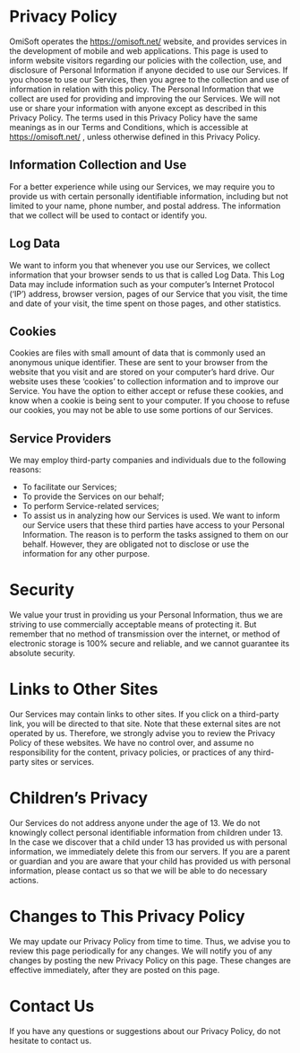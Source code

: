 # Privacy Policy

OmiSoft operates the https://omisoft.net/ website, and provides services in the development of mobile and web applications.
This page is used to inform website visitors regarding our policies with the collection, use, and disclosure of Personal Information if anyone decided to use our Services.
If you choose to use our Services, then you agree to the collection and use of information in relation with this policy. The Personal Information that we collect are used for providing and improving the our Services. We will not use or share your information with anyone except as described in this Privacy Policy.
The terms used in this Privacy Policy have the same meanings as in our Terms and Conditions, which is accessible at https://omisoft.net/ , unless otherwise defined in this Privacy Policy.

## Information Collection and Use
For a better experience while using our Services, we may require you to provide us with certain personally identifiable information, including but not limited to your name, phone number, and postal address. The information that we collect will be used to contact or identify you.

## Log Data
We want to inform you that whenever you use our Services, we collect information that your browser sends to us that is called Log Data. This Log Data may include information such as your computer’s Internet Protocol (‘IP’) address, browser version, pages of our Service that you visit, the time and date of your visit, the time spent on those pages, and other statistics.

## Cookies
Cookies are files with small amount of data that is commonly used an anonymous unique identifier. These are sent to your browser from the website that you visit and are stored on your computer’s hard drive.
Our website uses these ‘cookies’ to collection information and to improve our Service. You have the option to either accept or refuse these cookies, and know when a cookie is being sent to your computer. If you choose to refuse our cookies, you may not be able to use some portions of our Services.

## Service Providers
We may employ third-party companies and individuals due to the following reasons:
- To facilitate our Services;
- To provide the Services on our behalf;
- To perform Service-related services;
- To assist us in analyzing how our Services is used.
We want to inform our Service users that these third parties have access to your Personal Information. The reason is to perform the tasks assigned to them on our behalf. However, they are obligated not to disclose or use the information for any other purpose.

# Security
We value your trust in providing us your Personal Information, thus we are striving to use commercially acceptable means of protecting it. But remember that no method of transmission over the internet, or method of electronic storage is 100% secure and reliable, and we cannot guarantee its absolute security.

# Links to Other Sites
Our Services may contain links to other sites. If you click on a third-party link, you will be directed to that site. Note that these external sites are not operated by us. Therefore, we strongly advise you to review the Privacy Policy of these websites. We have no control over, and assume no responsibility for the content, privacy policies, or practices of any third-party sites or services.

# Children’s Privacy
Our Services do not address anyone under the age of 13. We do not knowingly collect personal identifiable information from children under 13. In the case we discover that a child under 13 has provided us with personal information, we immediately delete this from our servers. If you are a parent or guardian and you are aware that your child has provided us with personal information, please contact us so that we will be able to do necessary actions.

# Changes to This Privacy Policy
We may update our Privacy Policy from time to time. Thus, we advise you to review this page periodically for any changes. We will notify you of any changes by posting the new Privacy Policy on this page. These changes are effective immediately, after they are posted on this page.

# Contact Us
If you have any questions or suggestions about our Privacy Policy, do not hesitate to contact us.
